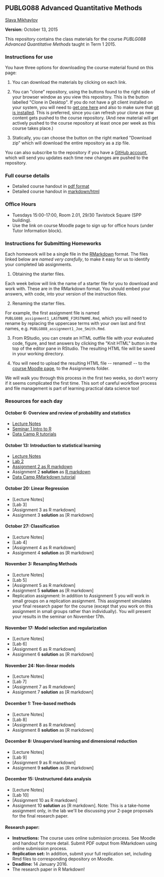 ## PUBLG088 Advanced Quantitative Methods ##


[Slava Mikhaylov](s.mikhaylov@ucl.ac.uk)

**Version:** October 13, 2015

This repository contains the class materials for the course *PUBLG088 Advanced Quantitative Methods* taught in Term 1 2015.  

### Instructions for use ###

You have three options for downloading the course material found on this page:  

1.  You can download the materials by clicking on each link.  

2.  You can "clone" repository, using the buttons found to the right side of your browser window as you view this repository.  This is the button labelled "Clone in Desktop".  If you do not have a git client installed on your system, you will need to [get one here](https://git-scm.com/download/gui) and also to make sure that [git is installed](https://git-scm.com/downloads).  This is preferred, since you can refresh your clone as new content gets pushed to the course repository.  (And new material will get actively pushed to the course repository at least once per week as this course takes place.)

3.  Statically, you can choose the button on the right marked "Download zip" which will download the entire repository as a zip file.

You can also subscribe to the repository if you have a [GitHub account](https://github.com), which will send you updates each time new changes are pushed to the repository.

### Full course details ###

- Detailed course handout in [pdf format](handout/PUBLG088Handout.pdf)
- Detailed course handout in [markdown/html](handout/PUBLG088Handout.md)

### Office Hours ###

- Tuesdays 15:00-17:00, Room 2.01, 29/30 Tavistock Square (SPP building).
- Use the link on course Moodle page to sign up for office hours (under Tutor Information block).


### Instructions for Submitting Homeworks ###

Each homework will be a single file in the [RMarkdown](http://bit.ly/R_markdown) format.  The files linked below are *named very carefully*, to make it easy for us to identify your completed lab assignments.  

1.  Obtaining the starter files.  

Each week below will link the name of a starter file for you to download and work with.  These are in the RMarkdown format.  You should embed your answers, with code, into your version of the instruction files.

2.  Renaming the starter files.  
    
For example, the first assignment file is named `PUBLG088_assignment1_LASTNAME_FIRSTNAME.Rmd`, which you will need to rename by replacing the uppercase terms with your own last and first names, e.g.  `PUBLG088_assignment1_Joe_Smith.Rmd`.
    
3.  From RStudio, you can create an HTML outfile file with your evaluated code, figure, and text answers by clicking the "Knit HTML" button in the top of the editor pane in RStudio.  The resulting HTML file will be saved in your working directory.

4.  You will need to upload the resulting HTML file -- renamed! -- to the [course Moodle page](https://moodle.ucl.ac.uk/course/view.php?id=14161), to the Assignments folder.  

We will walk you through this process in the first two weeks, so don't worry if it seems complicated the first time.  This sort of careful workflow process and file management is part of learning practical data science too!

### Resources for each day ###

#### October 6: Overview and review of probability and statistics

- [Lecture Notes](week1/PUBLG088_week1.pdf)
- [Seminar 1 Intro to R](https://uclspp.github.io/PUBLG100/week1/seminar1.html)
- [Data Camp R tutorials](https://www.datacamp.com/courses/free-introduction-to-r)

#### October 13: Introduction to statistical learning  

- [Lecture Notes](week2/PUBLG088_week2.pdf)
- [Lab 2](week2/PUBLG088_lab2.Rmd)
- [Assignment 2 as R markdown](week2/PUBLG088_assignment2_LASTNAME_FIRSTNAME.Rmd)
- Assignment 2 **solution** as [R markdown](week2/PUBLG088_assignment2_solution.Rmd)
- [Data Camp RMarkdown tutorial](http://bit.ly/R_markdown)


#### October 20: Linear Regression 

- [Lecture Notes]
- [Lab 3]
- [Assignment 3 as R markdown]
- Assignment 3 **solution** as [R markdown]

#### October 27: Classification 

- [Lecture Notes]
- [Lab 4]
- [Assignment 4 as R markdown]
- Assignment 4 **solution** as [R markdown]

#### November 3: Resampling Methods

- [Lecture Notes]
- [Lab 5]
- [Assignment 5 as R markdown]
- Assignment 5 **solution** as [R markdown]
- Replication assignment: In addition to Assignment 5 you will work in small groups on a replication assignment. This assignment simulates your final research paper for the course (except that you work on this assignment in small groups rather than individually). You will present your results in the seminar on November 17th.

#### November 17: Model selection and regularization

- [Lecture Notes]
- [Lab 6]
- [Assignment 6 as R markdown]
- Assignment 6 **solution** as [R markdown]

#### November 24: Non-linear models

- [Lecture Notes]
- [Lab 7]
- [Assignment 7 as R markdown]
- Assignment 7 **solution** as [R markdown]

#### December 1: Tree-based methods

- [Lecture Notes]
- [Lab 8]
- [Assignment 8 as R markdown]
- Assignment 8 **solution** as [R markdown]

#### December 8: Unsupervised learning and dimensional reduction

- [Lecture Notes]
- [Lab 9]
- [Assignment 9 as R markdown]
- Assignment 9 **solution** as [R markdown]

#### December 15: Unstructured data analysis

- [Lecture Notes]
- [Lab 10]
- [Assignment 10 as R markdown]
- Assignment 10 **solution** as [R markdown]. Note: This is a take-home assignment only, in the lab we'll be discussing your 2-page proposals for the final research paper. 

#### Research paper: 

- **Instructions:**  The course uses online submission process. See Moodle and handout for more detail. Submit PDF output from RMarkdown using online submission process. 
- **Replication set:** In addition, submit your full replication set, including Rmd files to corresponding depository on Moodle. 
- **Deadline:** 14 January 2016.
- The research paper in R Markdown!


